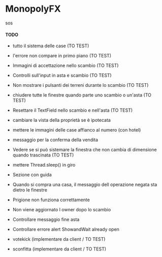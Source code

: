 # MonopolyFX

sos

#### TODO

- tutto il sistema delle case (TO TEST)
- l'errore non compare in primo piano (TO TEST)
- Immagini di accettazione nello scambio (TO TEST)
- Controlli sull'input in asta e scambio (TO TEST)
- Non mostrare i pulsanti dei terreni durante lo scambio (TO TEST)
- chiudere tutte le finestre quando parte uno scambio o un'asta (TO TEST)
- Resettare il TextField nello scambio e nell'asta (TO TEST)


- cambiare la vista della proprietà se è ipotecata
- mettere le immagini delle case affianco al numero (con hotel)
- messaggio per la conferma della vendita
- Vedere se si può sistemare la finestra che non cambia di dimensione quando trascinata (TO TEST)
- mettere Thread.sleep() in giro
- Sezione con guida
- Quando si compra una casa, il messaggio dell operazione negata sta dietro le finestre
- Prigione non funziona correttamente
- Non viene aggiornato l owner dopo lo scambio
- Controllare messaggio fine asta
- Controllare errore alert ShowandWait already open


- votekick (implementare da client / TO TEST)
- sconfitta (implementare da client / TO TEST)
